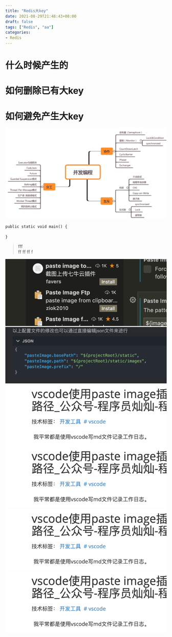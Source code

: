 ```yaml
---
title: "Redis大key"
date: 2021-08-29T21:48:43+08:00
draft: false
tags: ["Redis", "aa"]
categories:
- Redis
---
```


# 什么时候产生的
# 如何删除已有大key
# 如何避免产生大key

![](./images/1.jpg)

```
public static void main() {

}
```

> fff<br>
ff
ff
ff
> f

![](/images/2022-04-17-10-29-54.png)
![](/images/2022-04-17-10-40-32.png)
![](images/2022-04-18-09-38-55.png)
![](images/20220418-094332.png)
![](images/20220418-094506.png)
![](/images/20220418-094546.png)
